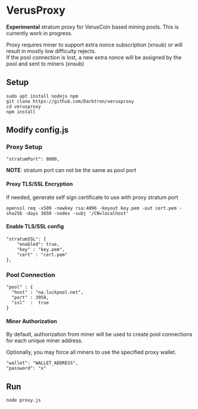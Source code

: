 # VerusProxy
**Experimental** stratum proxy for VerusCoin based mining pools. This is currently work in progress.  
  
Proxy requires miner to support extra nonce subscription (xnsub) or will result in mostly low difficulty rejects.  
If the pool connection is lost, a new extra nonce will be assigned by the pool and sent to miners (xnsub)  
  
## Setup
    sudo apt install nodejs npm
    git clone https://github.com/Darktron/verusproxy
    cd verusproxy
    npm install

## Modify config.js

### Proxy Setup

    "stratumPort": 8000,
    
**NOTE**: stratum port can not be the same as pool port  
    
#### Proxy TLS/SSL Encryption
If needed, generate self sign certificate to use with proxy stratum port

    openssl req -x509 -newkey rsa:4096 -keyout key.pem -out cert.pem -sha256 -days 3650 -nodes -subj '/CN=localhost'  

#### Enable TLS/SSL config

    "stratumSSL": {
        "enabled": true,
        "key" : "key.pem",
        "cert" : "cert.pem"
    },

### Pool Connection

    "pool" : {
      "host" : "na.luckpool.net",
      "port" : 3958,
      "ssl"  :  true
    }

#### Miner Authorization
By default, authorization from miner will be used to create pool connections for each unique miner address.  
  
Optionally, you may force all miners to use the specified proxy wallet.

    "wallet": "WALLET_ADDRESS",
    "password": "x"

## Run
    node proxy.js
